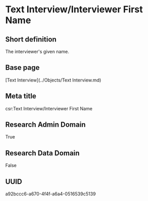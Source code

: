 # Text Interview/Interviewer First Name
## Short definition
The interviewer's given name.
## Base page
[Text Interview](../Objects/Text Interview.md)
## Meta title
csr:Text Interview/Interviewer First Name
## Research Admin Domain
True
## Research Data Domain
False
## UUID
a92bccc6-a670-4f4f-a6a4-0516539c5139
